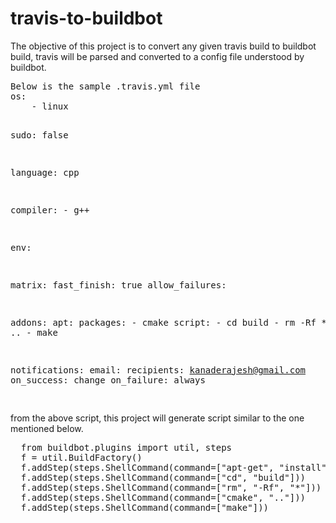 # travis-to-buildbot
<div>
<p>The objective of this project is to convert any given travis build to buildbot build, travis will be parsed and
converted to a config file understood by buildbot.</p>
<pre>
Below is the sample .travis.yml file
os:
    - linux

sudo: false

language: cpp

compiler:
    - g++

env:

matrix:
  fast_finish: true
  allow_failures:

addons:
  apt:
    packages:
    - cmake
  script:
    - cd build
    - rm -Rf *
    - cmake ..
    - make

notifications:
    email:
        recipients:
           kanaderajesh@gmail.com
        on_success: change
        on_failure: always

</pre>
<p> from the above script, this project will generate script similar to the one mentioned below.</p>
<pre>
  from buildbot.plugins import util, steps
  f = util.BuildFactory()
  f.addStep(steps.ShellCommand(command=["apt-get", "install","cmake"]))
  f.addStep(steps.ShellCommand(command=["cd", "build"]))
  f.addStep(steps.ShellCommand(command=["rm", "-Rf", "*"]))
  f.addStep(steps.ShellCommand(command=["cmake", ".."]))
  f.addStep(steps.ShellCommand(command=["make"]))
</pre>

</div>
